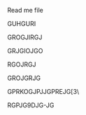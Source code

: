 


Read me file

GUHGURI


GROGJIRGJ


GRJGIOJGO


RGOJRGJ

GROJGRJG


GPRKOGJPJJGPREJG[3\


RGPJG9DJG-JG
